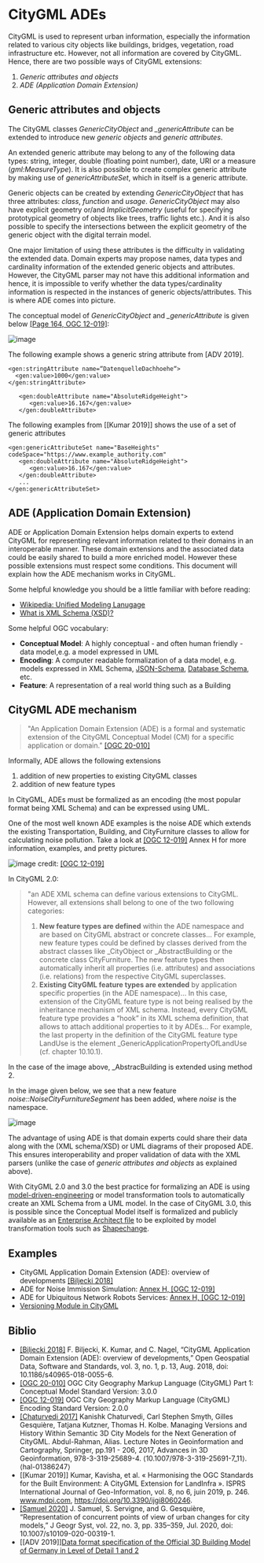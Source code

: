 # CityGML ADEs

CityGML is used to represent urban information, especially the information related to various city objects like buildings, bridges, vegetation, road infrastructure etc. However, not all information are covered by CityGML. Hence, there are two possible ways of CityGML extensions:

1.  *Generic attributes and objects*
2.  *ADE (Application Domain Extension)*

## Generic attributes and objects
The CityGML classes *GenericCityObject* and *_genericAttribute* can be extended to introduce new *generic objects* and *generic attributes*.

An extended generic attribute may belong to any of the following data types: string, integer, double (floating point number), date, URI or a measure (*gml:MeasureType*). It is also possible to create complex generic attribute by making use of *genericAttributeSet*, which in itself is a generic attribute.  

Generic objects can be created by extending *GenericCityObject* that has three attributes: *class*, *function* and *usage*. *GenericCityObject* may also have explicit geometry or/and *ImplicitGeometry* (useful for specifying prototypical geometry of objects like trees, traffic lights etc.). And it is also possible to specify the intersections between the explicit geometry of the generic object with the digital terrain model.

One major limitation of using these attributes is the difficulty in validating the extended data. Domain experts may propose names, data types and cardinality information of the extended generic objects and attributes. However, the CityGML parser may not have this additional information and hence, it is impossible to verify whether the data types/cardinality information is respected in the instances of generic objects/attributes. This is where ADE comes into picture.

The conceptual model of *GenericCityObject* and *_genericAttribute* is given below [[Page 164, OGC 12-019]](https://portal.ogc.org/files/?artifact_id=47842):

![image](https://user-images.githubusercontent.com/8275121/150536248-a1cf2408-1a67-4e53-9f44-f4999b7e099b.png)

The following example shows a generic string attribute from [ADV 2019].
```
<gen:stringAttribute name=“DatenquelleDachhoehe“>
  <gen:value>1000</gen:value>
</gen:stringAttribute>
```

```
   <gen:doubleAttribute name="AbsoluteRidgeHeight">
      <gen:value>16.167</gen:value>
   </gen:doubleAttribute>
```

The following examples from [[Kumar 2019]] shows the use of a set of generic attributes

```
<gen:genericAttributeSet name="BaseHeights" codeSpace="https://www.example_authority.com"
   <gen:doubleAttribute name="AbsoluteRidgeHeight">
      <gen:value>16.167</gen:value>
   </gen:doubleAttribute>
   ...
</gen:genericAttributeSet>
```

## ADE (Application Domain Extension)
 ADE or Application Domain Extension helps domain experts to extend CityGML for representing relevant information related to their domains in an interoperable manner. These domain extensions and the associated data could be easily shared to build a more enriched model. However these possible extensions must respect some conditions. This document will explain how the ADE mechanism works in CityGML.

Some helpful knowledge you should be a little familiar with before reading:
- [Wikipedia: Unified Modeling Lanugage](https://en.wikipedia.org/wiki/Unified_Modeling_Language)
- [What is XML Schema (XSD)?](https://docs.microsoft.com/en-us/previous-versions/windows/desktop/ms765537%28v=vs.85%29)

Some helpful OGC vocabulary:
- **Conceptual Model**: A highly conceptual - and often human friendly - data model,e.g. a model expressed in UML
- **Encoding**: A computer readable formalization of a data model, e.g. models expressed in XML Schema, [JSON-Schema](https://json-schema.org/), [Database Schema](https://www.ibm.com/cloud/learn/database-schema), etc.
- **Feature**: A representation of a real world thing such as a Building

## CityGML ADE mechanism
> "An Application Domain Extension (ADE) is a formal and systematic extension of the CityGML Conceptual Model (CM) for a specific application or domain." [[OGC 20-010]](https://docs.ogc.org/is/20-010/20-010.html)

Informally, ADE allows the following extensions
1. addition of new properties to existing CityGML classes
2. addition of new feature types

In CityGML, ADEs must be formalized as an encoding (the most popular format being XML Schema) and can be expressed using UML.

One of the most well known ADE examples is the noise ADE which extends the existing Transportation, Building, and CityFurniture classes to allow for calculating noise pollution. Take a look at [[OGC 12-019]](https://portal.ogc.org/files/?artifact_id=47842) Annex H for more information, examples, and pretty pictures.

![image](https://user-images.githubusercontent.com/23373264/150370813-408c7c87-b3b8-47e1-bb82-d68f16443eae.png)
credit: [[OGC 12-019]](https://portal.ogc.org/files/?artifact_id=47842)

In CityGML 2.0:
> "an ADE XML schema can define various extensions to CityGML. However, all extensions shall belong to one of the two following categories:
> 1. **New feature types are defined** within the ADE namespace and are based on CityGML abstract or concrete classes... For example, new feature types could be defined by classes derived from the abstract classes like \_CityObject or \_AbstractBuilding or the concrete class CityFurniture. The new feature types then automatically inherit all properties (i.e. attributes) and associations (i.e. relations) from the respective CityGML superclasses.
> 2. **Existing CityGML feature types are extended** by application specific properties (in the ADE namespace)... In this case, extension of the CityGML feature type is not being realised by the inheritance mechanism of XML schema. Instead, every CityGML feature type provides a “hook” in its XML schema definition, that allows to attach additional properties to it by ADEs... For example, the last property in the definition of the CityGML feature type LandUse is the element _GenericApplicationPropertyOfLandUse (cf. chapter 10.10.1).

In the case of the image above, \_AbstracBuilding is extended using method 2.

In the image given below, we see that a new feature *noise::NoiseCityFurnitureSegment* has been added, where *noise* is the namespace.

![image](https://user-images.githubusercontent.com/8275121/150538586-59f90de8-9af2-4f0b-8e47-a5d02eda99b2.png)

The advantage of using ADE is that domain experts could share their data along with the (XML schema/XSD) or UML diagrams of their proposed ADE. This ensures interoperability and proper validation of data with the XML parsers (unlike the case of *generic attributes and objects* as explained above).

With CityGML 2.0 and 3.0 the best practice for formalizing an ADE is using [model-driven-engineering](https://en.wikipedia.org/wiki/Model-driven_engineering) or model transformation tools to automatically create an XML Schema from a UML model. In the case of CityGML 3.0, this is possible since the Conceptual Model itself is formalized and publicly available as an [Enterprise Architect file](https://github.com/opengeospatial/CityGML-3.0CM/releases/download/3.0.0-final.2021.02.23/CityGML_3.0_Consolidated_Draft.eap) to be exploited by model transformation tools such as [Shapechange](https://shapechange.net/).

## Examples
* CityGML Application Domain Extension (ADE): overview of developments [[Biljecki 2018]](https://opengeospatialdata.springeropen.com/track/pdf/10.1186/s40965-018-0055-6.pdf)
* ADE for Noise Immission Simulation: [Annex H, [OGC 12-019]](https://portal.ogc.org/files/?artifact_id=47842)
* ADE for Ubiquitous Network Robots Services: [Annex H, [OGC 12-019]](https://portal.ogc.org/files/?artifact_id=47842)
* [Versioning Module in CityGML](citygml-ade-versioning.md )

## Biblio
- [[Biljecki 2018]](https://opengeospatialdata.springeropen.com/track/pdf/10.1186/s40965-018-0055-6.pdf) F. Biljecki, K. Kumar, and C. Nagel, “CityGML Application Domain Extension (ADE): overview of developments,” Open Geospatial Data, Software and Standards, vol. 3, no. 1, p. 13, Aug. 2018, doi: 10.1186/s40965-018-0055-6.
- [[OGC 20-010]](https://docs.ogc.org/is/20-010/20-010.html) OGC City Geography Markup Language (CityGML) Part 1: Conceptual Model Standard Version: 3.0.0
- [[OGC 12-019]](https://portal.ogc.org/files/?artifact_id=47842) OGC City Geography Markup Language (CityGML) Encoding Standard Version: 2.0.0
- [[Chaturvedi 2017]](https://hal.archives-ouvertes.fr/hal-01386247/document) Kanishk Chaturvedi, Carl Stephen Smyth, Gilles Gesquière, Tatjana Kutzner, Thomas H. Kolbe. Managing Versions and History Within Semantic 3D City Models for the Next Generation of CityGML. Abdul-Rahman, Alias. Lecture Notes in Geoinformation and Cartography, Springer, pp.191 - 206, 2017, Advances in 3D Geoinformation, 978-3-319-25689-4. ⟨10.1007/978-3-319-25691-7_11⟩. ⟨hal-01386247⟩
- [[Kumar 2019]] Kumar, Kavisha, et al. « Harmonising the OGC Standards for the Built Environment: A CityGML Extension for LandInfra ». ISPRS International Journal of Geo-Information, vol. 8, no 6, juin 2019, p. 246. www.mdpi.com, https://doi.org/10.3390/ijgi8060246.
- [[Samuel 2020]](https://hal.archives-ouvertes.fr/hal-02454953/file/article.pdf) J. Samuel, S. Servigne, and G. Gesquière, “Representation of concurrent points of view of urban changes for city models,” J Geogr Syst, vol. 22, no. 3, pp. 335–359, Jul. 2020, doi: 10.1007/s10109-020-00319-1.
- [[ADV 2019]][Data format specification of the Official 3D Building Model of Germany in Level of Detail 1 and 2](https://www.adv-online.de/AdV-Produkte/Standards-und-Produktblaetter/ZSHH/binarywriterservlet?imgUid=67550b74-08c1-9c61-699f-dce303b36c4c&uBasVariant=11111111-1111-1111-1111-111111111111)
